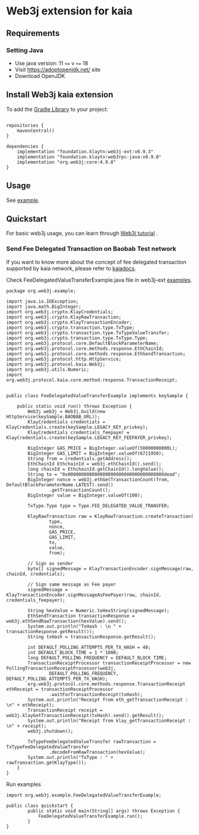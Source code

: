 # Web3j extension for kaia

## Requirements
### Setting Java
- Use java version: 11 `<=` v `<=` 18
- Visit https://adoptopenjdk.net/ site
- Download OpenJDK

## Install Web3j kaia extension

To add the [Gradle Library](https://docs.gradle.org/current/userguide/getting_started.html) to your project:
```shell

repositories { 
    mavenCentral() 
}

dependencies {
    implementation "foundation.klaytn:web3j-ext:v0.9.3"
    implementation "foundation.klaytn:web3rpc-java:v0.9.0"
    implementation "org.web3j:core:4.9.8"
}
````
## Usage
See [example](./web3j-ext/src/main/java/org/web3j/example).

## Quickstart
For basic web3j usage, you can learn through [Web3j tutorial](https://docs.web3j.io/4.10.0/quickstart/) .

### Send Fee Delegated Transaction on Baobab Test network
If you want to know more about the concept of fee delegated transaction supported by kaia network, please refer to [kaiadocs](https://docs.klaytn.foundation/content/klaytn/design/transactions).

Check FeeDelegatedValueTransferExample.java file in web3j-ext [examples](https://github.com/kaiachain/kaia-sdk/tree/dev/web3j-ext/web3j-ext/src/main/java/org/web3j/example).
```file
package org.web3j.example;

import java.io.IOException;
import java.math.BigInteger;
import org.web3j.crypto.KlayCredentials;
import org.web3j.crypto.KlayRawTransaction;
import org.web3j.crypto.KlayTransactionEncoder;
import org.web3j.crypto.transaction.type.TxType;
import org.web3j.crypto.transaction.type.TxTypeValueTransfer;
import org.web3j.crypto.transaction.type.TxType.Type;
import org.web3j.protocol.core.DefaultBlockParameterName;
import org.web3j.protocol.core.methods.response.EthChainId;
import org.web3j.protocol.core.methods.response.EthSendTransaction;
import org.web3j.protocol.http.HttpService;
import org.web3j.protocol.kaia.Web3j;
import org.web3j.utils.Numeric;
import org.web3j.protocol.kaia.core.method.response.TransactionReceipt;


public class FeeDelegatedValueTransferExample implements keySample {

    public static void run() throws Exception {
        Web3j web3j = Web3j.build(new HttpService(keySample.BAOBAB_URL));
        KlayCredentials credentials = KlayCredentials.create(keySample.LEGACY_KEY_privkey);
        KlayCredentials credentials_feepayer = KlayCredentials.create(keySample.LEGACY_KEY_FEEPAYER_privkey);

        BigInteger GAS_PRICE = BigInteger.valueOf(50000000000L);
        BigInteger GAS_LIMIT = BigInteger.valueOf(6721950);
        String from = credentials.getAddress();
        EthChainId EthchainId = web3j.ethChainId().send();
        long chainId = EthchainId.getChainId().longValue();
        String to = "0x000000000000000000000000000000000000dead";
        BigInteger nonce = web3j.ethGetTransactionCount(from, DefaultBlockParameterName.LATEST).send()
                .getTransactionCount();
        BigInteger value = BigInteger.valueOf(100);

        TxType.Type type = Type.FEE_DELEGATED_VALUE_TRANSFER;

        KlayRawTransaction raw = KlayRawTransaction.createTransaction(
                type,
                nonce,
                GAS_PRICE,
                GAS_LIMIT,
                to,
                value,
                from);

        // Sign as sender
        byte[] signedMessage = KlayTransactionEncoder.signMessage(raw, chainId, credentials);

        // Sign same message as Fee payer
        signedMessage = KlayTransactionEncoder.signMessageAsFeePayer(raw, chainId, credentials_feepayer);

        String hexValue = Numeric.toHexString(signedMessage);
        EthSendTransaction transactionResponse = web3j.ethSendRawTransaction(hexValue).send();
        System.out.println("TxHash : \n " + transactionResponse.getResult());
        String txHash = transactionResponse.getResult();

        int DEFAULT_POLLING_ATTEMPTS_PER_TX_HASH = 40;
        int DEFAULT_BLOCK_TIME = 1 * 1000;
        long DEFAULT_POLLING_FREQUENCY = DEFAULT_BLOCK_TIME;
        TransactionReceiptProcessor transactionReceiptProcessor = new PollingTransactionReceiptProcessor(web3j,
                DEFAULT_POLLING_FREQUENCY, DEFAULT_POLLING_ATTEMPTS_PER_TX_HASH);
        org.web3j.protocol.core.methods.response.TransactionReceipt ethReceipt = transactionReceiptProcessor
                .waitForTransactionReceipt(txHash);
        System.out.println("Receipt from eth_getTransactionReceipt : \n" + ethReceipt);
        TransactionReceipt receipt = web3j.klayGetTransactionReceipt(txHash).send().getResult();
        System.out.println("Receipt from klay_getTransactionReceipt : \n" + receipt);
        web3j.shutdown();

        TxTypeFeeDelegatedValueTransfer rawTransaction = TxTypeFeeDelegatedValueTransfer
                .decodeFromRawTransaction(hexValue);
        System.out.println("TxType : " + rawTransaction.getKlayType());
    }
}
````

Run examples

```file
import org.web3j.example.FeeDelegatedValueTransferExample;

public class quickstart {
        public static void main(String[] args) throws Exception {
            FeeDelegatedValueTransferExample.run();
        }
}
````